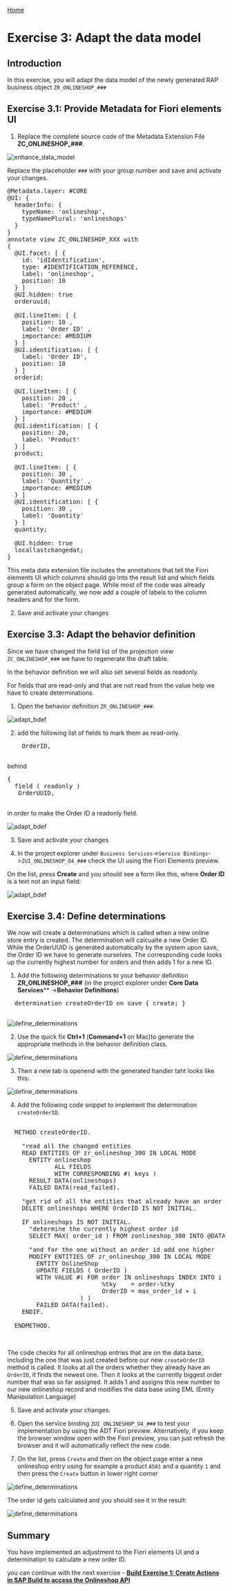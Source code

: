 [Home ](../../README.md)  

# Exercise 3: Adapt the data model

## Introduction

In this exercise, you will adapt the data model of the newly generated RAP business object `ZR_ONLINESHOP_###`


<!--
## Exercise 3.0: Enhance the data model


In this step we will use a value help `ZI_PRODUCT_VH_REUSE` that has been provided for your in this workshop in the demo system. In addition some fields that are accessible via this association (e.g. the product description) will be included in the data model.  

When working with a system provided as part of a SAP workshop this view will be provided. If you try out this script in your own SAP S/4HANA 2022 on prem system you would have to create this view manually.  

The source code of ZI_PRODUCT_VH_REUSE can be found here:   
![document](../../images/doc.png) [ZI_PRODUCT_VH_REUSE](sources/ZI_PRODUCT_VH_REUSE.txt) 

1. Open the cds view `ZR_ONLINESHOP_###` 

![enhance_data_model](images/090_adapt_data_model.png)  

2. Add an association to the released CDS view for product data to it.
<pre lang="ABAP">
association [1..1] to ZI_PRODUCT_VH_REUSE as _Product on $projection.OrderItemID = _Product.Product
</pre>

3. Add the fields `_Product.ProductGroup`, `_Product.ProductText`, `_Product.BaseUnit` and the association `_Product` to the field list.

<pre lang="ABAP">
      ,
      _Product.ProductGroup,
      _Product.ProductText,
      _Product.BaseUnit,
      _Product
</pre>

![enhance_data_model](images/100_adapt_data_model.png)  

4. Save and activate your changes

5. Open the cds view `ZC_ONLINESHOP_###` 
   
6. Add a value help for the field `OrderItemID`.
<pre lang="ABAP">
      @Consumption.valueHelpDefinition: [{ entity: { name: 'ZI_PRODUCT_VH_REUSE', element: 'Product' },
                                     useForValidation: true }  ]
</pre>

7. Add the fields `ProductGroup`, `ProductText`, `BaseUnit`, `CreatedAt` and the association `_Product` to the field list.
<pre lang="ABAP">
       ,
      CreatedAt,
      ProductGroup,
      ProductText,
      BaseUnit,
      _Product
</pre>

![enhance_data_model](images/110_adapt_data_model.png) 

8. Save and activate your changes

-->
<!--
> **Note:**   
> When a starter project has been generated the field `CreatedAt` has already been added to the projection view.  
> You will thus get the following error message: *The name CreatedAt is not unique*   
> In this case simply delete or comment out the duplicate `CreatedAt` entry.
>    
> ![enhance_data_model](images/105_adapt_data_model.png) 
-->
 
## Exercise 3.1: Provide Metadata for Fiori elements UI
 
1. Replace the complete source code of the Metadata Extension File **ZC_ONLINESHOP_###**.   

![enhance_data_model](images/115_adapt_data_model.png) 

  Replace the placeholder `###` with your group number and save and activate your changes.    

 
<pre lang="ABAP">
@Metadata.layer: #CORE
@UI: {
  headerInfo: {
    typeName: 'onlineshop',
    typeNamePlural: 'onlineshops'
  }
}
annotate view ZC_ONLINESHOP_XXX with
{
  @UI.facet: [ {
    id: 'idIdentification',
    type: #IDENTIFICATION_REFERENCE,
    label: 'onlineshop',
    position: 10
  } ]
  @UI.hidden: true
  orderuuid;

  @UI.lineItem: [ {
    position: 10 ,
    label: 'Order ID' ,
    importance: #MEDIUM
  } ]
  @UI.identification: [ {
    label: 'Order ID',
    position: 10
  } ]
  orderid;

  @UI.lineItem: [ {
    position: 20 ,
    label: 'Product' ,
    importance: #MEDIUM
  } ]
  @UI.identification: [ {
    position: 20,
    label: 'Product'
  } ]
  product;

  @UI.lineItem: [ {
    position: 30 ,
    label: 'Quantity' ,
    importance: #MEDIUM
  } ]
  @UI.identification: [ {
    position: 30 ,
    label: 'Quantity'
  } ]
  quantity;

  @UI.hidden: true
  locallastchangedat;
}
</pre>

  This meta data extension file includes the annotations that tell the Fiori elements UI which columns should go into the result list and which fields group a form on the object page. While most of the code was already generated automatically, we now add a couple of labels to the column headers and for the form.

2. Save and activate your changes



## Exercise 3.3: Adapt the behavior definition


Since we have changed the field list of the projection view `ZC_ONLINESHOP_###` we have to regenerate the draft table.

In the behavior definition we will also set several fields as readonly.

For fields that are read-only and that are not read from the value help we have to create determinations. 
  
  1. Open the behavior definition `ZR_ONLINESHOP_###`.  

  ![adapt_bdef](images/195_adapt_bdef.png)  

  2. add the following list of fields to mark them as read-only.  
  <pre lang="ABAP">
    OrderID,
  </pre>

  behind

  <pre lang="ABAP">
{
  field ( readonly )
   OrderUUID,
  </pre>

  in order to make the Order ID a readonly field.

  ![adapt_bdef](images/220_adapt_bdef.png)  
 
  3. Save and activate your changes   

  4. In the project explorer under `Business Services`->`Service Bindings`->`ZUI_ONLINESHOP_O4_###` check the UI using the Fiori Elements preview. 

  On the list, press **Create** and you should see a form like this, where **Order ID** is a text not an input field:

  ![adapt_bdef](images/230_adapt_bdef.png)  
 
<!--
## Exercise 3.4: Define constants for lhc_onlineshop

As a preparation for implementing determinations and validations we will add constants in the local handler class `lhc_onlineshop` of the the behavior implementation class `ZBP_R_ONLINESHOP_###` so that these variables can be used by all implementations.  

![adapt_bil](images/adapt_behavior_implementation_class.gif)   

<details>
  <summary>Click to expand!</summary>
  
  1. Navigate to the behavior implementation class `ZBP_R_ONLINESHOP_###` in the *Project Explorer* and then click on the tab *Local Types*.   

  ![adapt_bdef](images/290_adapt_bdef.png)  
  
  2. Start the implementation by adding the following constants in the private section of your local handler class `lhc_onlineshop`.   

  <pre lang="ABAP">
  
CLASS lcl_OnlineShop DEFINITION INHERITING FROM cl_abap_behavior_handler.
  PRIVATE SECTION.

    CONSTANTS:
      BEGIN OF is_draft,
        false TYPE abp_behv_flag VALUE '00', " active (not draft)
        true  TYPE abp_behv_flag VALUE '01', " draft
      END OF is_draft.
    CONSTANTS:
      BEGIN OF c_overall_status,
        new            TYPE string VALUE 'New / Composing',
        new_code       TYPE int1   VALUE 2, "'New / Composing'
        submitted      TYPE string VALUE 'Submitted / Approved',
        submitted_code TYPE int1   VALUE 3, "'Submitted / Approved'
      END OF c_overall_status.
      
   </pre>

   3. Save and activate your changes.

 
</details>

-->

## Exercise 3.4: Define determinations


  We now will create a determinations which is called when a new online store entry is created. The determination will calcualte a new Order ID. While the OrderUUID is generated automatically by the system upon save, the Order ID we have to generate ourselves. The corresponding code looks up the currently highest number for orders and then adds 1 for a new ID.
 
  1. Add the following determinations to your behavior definition **ZR_ONLINESHOP_###** (in the project explorer under **Core Data Services**** ->**Behavior Definitions**)

  <pre lang="ABAP">
  determination createOrderID on save { create; }
  </pre>


  ![define_determinations](images/300_define_determinations.png)  


  2. Use the quick fix **Ctrl+1** (**Command+1** on Mac)to generate the appropriate methods in the behavior definition class.

  ![define_determinations](images/310_define_determinations.png) 

  3. Then a new tab is openend with the generated handler taht looks like this:

   ![define_determinations](images/312_define_determinations.png) 

  4. Add the following code snippet to implement the determination `createOrderID`. 

  
   <pre lang="ABAP">
  
  METHOD createOrderID.

    "read all the changed entities
    READ ENTITIES OF zr_onlineshop_300 IN LOCAL MODE
      ENTITY onlineshop
             ALL FIELDS
             WITH CORRESPONDING #( keys )
      RESULT DATA(onlineshops)
      FAILED DATA(read_failed).

    "get rid of all the entities that already have an order id
    DELETE onlineshops WHERE OrderID IS NOT INITIAL.

    IF onlineshops IS NOT INITIAL.
      "determine the currently highest order id
      SELECT MAX( order_id ) FROM zonlineshop_300 INTO @DATA(max_order_id). "active table

      "and for the one without an order id add one higher
      MODIFY ENTITIES OF zr_onlineshop_300 IN LOCAL MODE
        ENTITY OnlineShop
        UPDATE FIELDS ( OrderID )
        WITH VALUE #( FOR order IN onlineshops INDEX INTO i (
                          %tky    = order-%tky
                          OrderID = max_order_id + i
                    ) )
        FAILED DATA(failed).
    ENDIF.

  ENDMETHOD.
 
  </pre>

  The code checks for all onlineshop entries that are on the data base, including the one that was just created before our new `createOrderID` method is called. It looks at all the orders whether they already have an `OrderID`, it finds the newest one. Then it looks at the currently biggest order number that was so far assigned. It adds 1 and assigns this new number to our new onlineshop record and modifies the data base using EML (Entity Manipulation Language)
 
 5. Save and activate your changes.
 6. Open the service binding `ZUI_ONLINESHOP_O4_###` to test your implementation by using the ADT Fiori preview. Alternatively, if you keep the browser window open with the Fiori preview, you can just refresh the browser and it will automatically reflect the new code.

 7. On the list, press `Create` and then on the object page enter a new onlineshop entry using for example a product `AS01` and a quantity `1` and then press the `Create` button in lower right corner
  
 ![define_determinations](images/313_define_determinations.png) 
  
  
  The order id gets calculated and you should see it in the result:

 ![define_determinations](images/314_define_determinations.png) 

 

<!--
## Exercise 3.6: Define validations


Finally we have to implement validations to make sure that the data that is sent to the API is valid.  

In addition there will be a check that make sure that not too many items can be ordered

 <details>
  <summary>Click to expand!</summary>

  1. Add the following code snippet into your behavior definition, so that the following three validations will be added:  

  <pre lang="ABAP">
    validation checkOrderedItem     on save { create; field OrderItemID; }
    validation checkOrderedQuantity on save { create; field OrderItemQuantity; }
    validation checkDeliveryDate    on save { create; field DeliveryDate; }
  </pre>

  2. Use the quick fix **Ctrl+1** to generate the appropriate methods in the behavior definition class.

  ![define_validations](images/400_define_validations.png)  


  2. Validation checkOrderedItem

  <pre lang="ABAP">
  
    METHOD checkOrderedItem.
    "read relevant order instance data
    READ ENTITIES OF ZR_OnlineShop_### IN LOCAL MODE
    ENTITY OnlineShop
     FIELDS ( OrderID OrderItemID )
     WITH CORRESPONDING #( keys )
    RESULT DATA(OnlineShops).

    DATA products TYPE SORTED TABLE OF zi_product_vh_reuse WITH UNIQUE KEY Product.

    "optimization of DB select: extract distinct non-initial product IDs
    products = CORRESPONDING #( OnlineShops DISCARDING DUPLICATES MAPPING Product = OrderItemID EXCEPT * ).
    DELETE products WHERE Product IS INITIAL.

    IF products IS NOT INITIAL.
      "check if product ID exists
      SELECT FROM zi_product_vh_reuse FIELDS product
                                FOR ALL ENTRIES IN @OnlineShops
                                WHERE product = @OnlineShops-OrderItemID
        INTO TABLE @DATA(valid_ordereditem).
    ENDIF.

    "raise msg for non existing and initial order id
    LOOP AT OnlineShops INTO DATA(OnlineShop).
      APPEND VALUE #(  %tky                 = OnlineShop-%tky
                       %state_area          = 'VALIDATE_PRODUCTID'
                     ) TO reported-onlineshop.

      IF OnlineShop-OrderItemID IS  INITIAL.
        APPEND VALUE #( %tky         = OnlineShop-%tky ) TO failed-onlineshop.
        APPEND VALUE #( %tky         = OnlineShop-%tky
                        %state_area  = 'VALIDATE_PRODUCTID'
                         %msg         = new_message_with_text(
                                             severity     = if_abap_behv_message=>severity-error
                                             text         = |Select the product to be ordered|  )
                        %element-orderitemid = if_abap_behv=>mk-on
                      ) TO reported-onlineshop.

      ELSEIF OnlineShop-OrderItemID IS NOT INITIAL AND NOT line_exists( valid_ordereditem[ product = OnlineShop-OrderItemID ] ).
        APPEND VALUE #(  %tky = OnlineShop-%tky ) TO failed-onlineshop.

        APPEND VALUE #(  %tky                 = OnlineShop-%tky
                         %state_area          = 'VALIDATE_PRODUCTID'
                         %msg         = new_message_with_text(
                                             severity     = if_abap_behv_message=>severity-error
                                             text         = |Product unknown|  )
                         %element-orderitemid = if_abap_behv=>mk-on
                      ) TO reported-onlineshop.
      ENDIF.
    ENDLOOP.
    ENDMETHOD.
   
</pre>

3. validation checkDeliveryDate     

  <pre lang="ABAP">
   METHOD checkdeliverydate.

    READ ENTITIES OF zr_onlineshop_### IN LOCAL MODE
      ENTITY OnlineShop
        FIELDS ( DeliveryDate )
        WITH CORRESPONDING #( keys )
      RESULT DATA(OnlineOrders).

    DATA(today_date) = cl_abap_context_info=>get_system_date(  ).

    LOOP AT OnlineOrders INTO DATA(online_order).

      cl_scal_api=>date_compute_day(
           EXPORTING
             iv_date           = online_order-DeliveryDate
           IMPORTING
             ev_weekday_number = DATA(weekday_number)
             ev_weekday_name = DATA(weekday_name)
             ).

      "raise msg if no delivery date is selected
      IF online_order-DeliveryDate IS INITIAL OR online_order-DeliveryDate = ' '.
        APPEND VALUE #( %tky = online_order-%tky ) TO failed-onlineshop.
        APPEND VALUE #( %tky         = online_order-%tky
                        %state_area  = 'VALIDATE_DELIVERYDATE'
                        %msg         = new_message_with_text(
                                            severity = if_abap_behv_message=>severity-error
                                            text     = 'Select a delivery date' )
                        %element-deliverydate  = if_abap_behv=>mk-on
                      ) TO reported-onlineshop.

        "raise msg if selected delivery date is less than 14 days from today
      ELSEIF  ( ( online_order-DeliveryDate ) - today_date ) < 14.
        APPEND VALUE #(  %tky = online_order-%tky ) TO failed-onlineshop.
        APPEND VALUE #(  %tky         = online_order-%tky
                         %state_area  = 'VALIDATE_DELIVERYDATE'
                         %msg         = new_message_with_text(
                                             severity     = if_abap_behv_message=>severity-error
                                             text         = |Delivery date must be at least 14 days from today.|  )
                         %element-deliverydate  = if_abap_behv=>mk-on
                      ) TO reported-onlineshop.
      ELSEIF weekday_number = 5 OR weekday_number = 6.
        APPEND VALUE #(  %tky = online_order-%tky ) TO failed-onlineshop.
        APPEND VALUE #(  %tky          = online_order-%tky
                         %state_area  = 'VALIDATE_DELIVERYDATE'
                         %msg          = new_message_with_text(
                         severity = if_abap_behv_message=>severity-error
                         text     = | No delivery on a weekend ({ weekday_name })|  )
                         %element-deliverydate  = if_abap_behv=>mk-on
                      ) TO reported-onlineshop.

      ENDIF.

    ENDLOOP.
  ENDMETHOD.

  </pre>

4. validation checkOrderedQuantity
  
  <pre lang="ABAP">
    METHOD checkOrderedQuantity.
    "read relevant order instance data
    READ ENTITIES OF ZR_OnlineShop_### IN LOCAL MODE
    ENTITY OnlineShop
     FIELDS ( OrderID OrderItemID OrderItemQuantity )
     WITH CORRESPONDING #( keys )
    RESULT DATA(OnlineShops).

    "raise msg if 0 > qty <= 10
    LOOP AT OnlineShops INTO DATA(OnlineShop).
      APPEND VALUE #(  %tky           = OnlineShop-%tky
                       %state_area    = 'VALIDATE_QUANTITY'
                     ) TO reported-onlineshop.

      IF OnlineShop-OrderItemQuantity IS INITIAL OR OnlineShop-OrderItemQuantity = ' '
         OR OnlineShop-OrderItemQuantity <= 0.
        APPEND VALUE #( %tky = OnlineShop-%tky ) TO failed-onlineshop.
        APPEND VALUE #( %tky          = OnlineShop-%tky
                        %state_area   = 'VALIDATE_QUANTITY'
                         %msg         = new_message_with_text(
                                             severity     = if_abap_behv_message=>severity-error
                                             text         = |Enter a valid quantity (up to 10)|  )
                        %element-orderitemquantity = if_abap_behv=>mk-on
                      ) TO reported-onlineshop.

      ELSEIF OnlineShop-OrderItemQuantity > 10.
        APPEND VALUE #(  %tky = OnlineShop-%tky ) TO failed-onlineshop.
        APPEND VALUE #(  %tky          = OnlineShop-%tky
                         %state_area   = 'VALIDATE_QUANTITY'
                         %msg         = new_message_with_text(
                                             severity     = if_abap_behv_message=>severity-error
                                             text         = |More than 10 items cannot be ordered|  )
                         %element-orderitemquantity  = if_abap_behv=>mk-on
                      ) TO reported-onlineshop.
      ENDIF.
    ENDLOOP.
  ENDMETHOD.
  </pre>

 4. Save and activate your changes.
 5. Open the service binding `ZUI_ONLINESHOP_O4_###` to test your implementation by using the ADT Fiori preview.

 </details> 

-->

 ## Summary  
 
 You have implemented an adjustment to the Fiori elements UI and a  determination to calculate a new order ID.   
 
 you can continue with the next exercise - **[Build Exercise 1: Create Actions in SAP Build to access the Onlineshop API](../../../build/exercises/ex1/README.md)**


